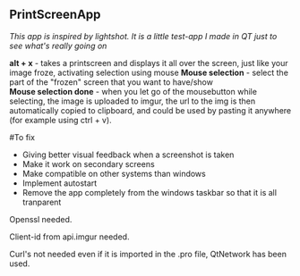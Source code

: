 ## PrintScreenApp

*This app is inspired by lightshot. It is a little test-app I made in QT just to see what's really going on*

**alt + x** - takes a printscreen and displays it all over the screen, just like your image froze, activating selection using mouse
**Mouse selection** - select the part of the "frozen" screen that you want to have/show                                                  
**Mouse selection done** - when you let go of the mousebutton while selecting, the image is uploaded to imgur, the url to the img is then automatically copied to clipboard, and could be used by pasting it anywhere (for example using ctrl + v).

#To fix
* Giving better visual feedback when a screenshot is taken
* Make it work on secondary screens
* Make compatible on other systems than windows
* Implement autostart
* Remove the app completely from the windows taskbar so that it is all tranparent

Openssl needed.

Client-id from api.imgur needed.

Curl's not needed even if it is imported in the .pro file, QtNetwork has been used.
